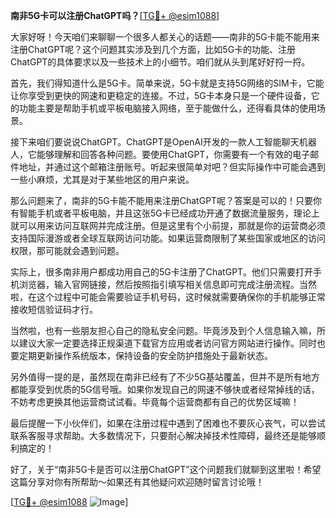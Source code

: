 **南非5G卡可以注册ChatGPT吗？**[[TG💪+ @esim1088](https://t.me/s/esim1088)]

大家好呀！今天咱们来聊聊一个很多人都关心的话题——南非的5G卡能不能用来注册ChatGPT呢？这个问题其实涉及到几个方面，比如5G卡的功能、注册ChatGPT的具体要求以及一些技术上的小细节。咱们就从头到尾好好捋一捋。

首先，我们得知道什么是5G卡。简单来说，5G卡就是支持5G网络的SIM卡，它能让你享受到更快的网速和更稳定的连接。不过，5G卡本身只是一个硬件设备，它的功能主要是帮助手机或平板电脑接入网络，至于能做什么，还得看具体的使用场景。

接下来咱们要说说ChatGPT。ChatGPT是OpenAI开发的一款人工智能聊天机器人，它能够理解和回答各种问题。要使用ChatGPT，你需要有一个有效的电子邮件地址，并通过这个邮箱注册账号。听起来很简单对吧？但实际操作中可能会遇到一些小麻烦，尤其是对于某些地区的用户来说。

那么问题来了，南非的5G卡能不能用来注册ChatGPT呢？答案是可以的！只要你有智能手机或者平板电脑，并且这张5G卡已经成功开通了数据流量服务，理论上就可以用来访问互联网并完成注册。但是这里有个小前提，那就是你的运营商必须支持国际漫游或者全球互联网访问功能。如果运营商限制了某些国家或地区的访问权限，那可能就会遇到问题。

实际上，很多南非用户都成功用自己的5G卡注册了ChatGPT。他们只需要打开手机浏览器，输入官网链接，然后按照指引填写相关信息即可完成注册流程。当然啦，在这个过程中可能会需要验证手机号码，这时候就需要确保你的手机能够正常接收短信验证码才行。

当然啦，也有一些朋友担心自己的隐私安全问题。毕竟涉及到个人信息输入嘛，所以建议大家一定要选择正规渠道下载官方应用或者访问官方网站进行操作。同时也要定期更新操作系统版本，保持设备的安全防护措施处于最新状态。

另外值得一提的是，虽然现在南非已经有了不少5G基站覆盖，但并不是所有地方都能享受到优质的5G信号哦。如果你发现自己的网速不够快或者经常掉线的话，不妨考虑更换其他运营商试试看。毕竟每个运营商都有自己的优势区域嘛！

最后提醒一下小伙伴们，如果在注册过程中遇到了困难也不要灰心丧气，可以尝试联系客服寻求帮助。大多数情况下，只要耐心解决掉技术性障碍，最终还是能够顺利搞定的！

好了，关于“南非5G卡是否可以注册ChatGPT”这个问题我们就聊到这里啦！希望这篇分享对你有所帮助～如果还有其他疑问欢迎随时留言讨论哦！

[[TG💪+ @esim1088](https://t.me/s/esim1088) ![Image](https://i.postimg.cc/4NQfJmqS/Snipaste-2025-05-13-00-14-12.png)]